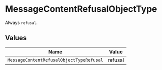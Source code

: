 # MessageContentRefusalObjectType

Always `refusal`.


## Values

| Name                                     | Value                                    |
| ---------------------------------------- | ---------------------------------------- |
| `MessageContentRefusalObjectTypeRefusal` | refusal                                  |